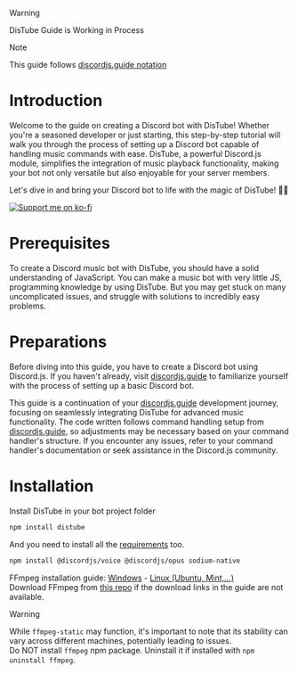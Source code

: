 > [!WARNING]
> DisTube Guide is Working in Process

> [!NOTE]
> This guide follows [discordjs.guide notation](https://discordjs.guide/additional-info/notation.html)

# Introduction

Welcome to the guide on creating a Discord bot with DisTube! Whether you're a seasoned developer or just starting, this step-by-step tutorial will walk you through the process of setting up a Discord bot capable of handling music commands with ease. DisTube, a powerful Discord.js module, simplifies the integration of music playback functionality, making your bot not only versatile but also enjoyable for your server members.

Let's dive in and bring your Discord bot to life with the magic of DisTube! 🤖🎵

[![Support me on ko-fi](https://ko-fi.com/img/githubbutton_sm.svg)](https://ko-fi.com/skick)

# Prerequisites

To create a Discord music bot with DisTube, you should have a solid understanding of JavaScript. You can make a music bot with very little JS, programming knowledge by using DisTube. But you may get stuck on many uncomplicated issues, and struggle with solutions to incredibly easy problems.

# Preparations

Before diving into this guide, you have to create a Discord bot using Discord.js. If you haven't already, visit [discordjs.guide](https://discordjs.guide/) to familiarize yourself with the process of setting up a basic Discord bot.

This guide is a continuation of your [discordjs.guide](https://discordjs.guide/) development journey, focusing on seamlessly integrating DisTube for advanced music functionality.
The code written follows command handling setup from [discordjs.guide](https://discordjs.guide/), so adjustments may be necessary based on your command handler's structure.
If you encounter any issues, refer to your command handler's documentation or seek assistance in the Discord.js community.

# Installation

Install DisTube in your bot project folder

```sh
npm install distube
```

And you need to install all the [requirements](https://github.com/skick1234/DisTube#requirement) too.

```sh
npm install @discordjs/voice @discordjs/opus sodium-native
```

FFmpeg installation guide: [Windows](http://blog.gregzaal.com/how-to-install-ffmpeg-on-windows/) - [Linux (Ubuntu, Mint,...)](https://www.tecmint.com/install-ffmpeg-in-linux/)
\
Download FFmpeg from [this repo](https://github.com/BtbN/FFmpeg-Builds/releases) if the download links in the guide are not available.

> [!WARNING]
> While `ffmpeg-static` may function, it's important to note that its stability can vary across different machines, potentially leading to issues.\
> Do NOT install `ffmpeg` npm package. Uninstall it if installed with `npm uninstall ffmpeg`.
